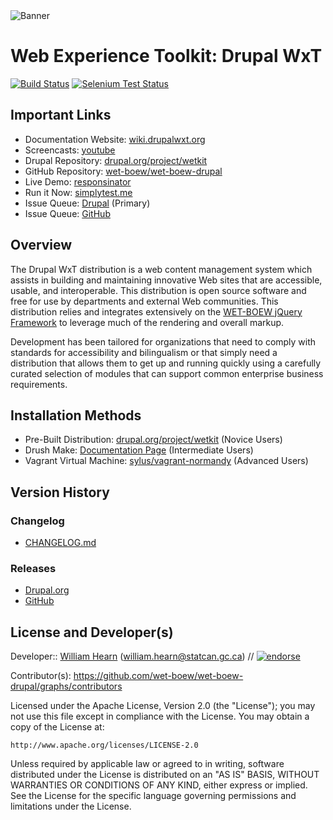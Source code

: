 <img alt="Banner" src="http://dl.dropbox.com/u/38413195/banner.jpeg" title="By Y Anderson (Own work) [CC-BY-SA-3.0 (http://creativecommons.org/licenses/by-sa/3.0" class="img-responsive">

# Web Experience Toolkit: Drupal WxT

[![Build Status][travisci-badge]][travisci]
[![Selenium Test Status][selenium-badge]][selenium]

## Important Links

- Documentation Website: [wiki.drupalwxt.org][docsite]
- Screencasts: [youtube][youtube]
- Drupal Repository: [drupal.org/project/wetkit][drupal]
- GitHub Repository: [wet-boew/wet-boew-drupal][github]
- Live Demo: [responsinator][responsinator]
- Run it Now: [simplytest.me][simplytest]
- Issue Queue: [Drupal][issue-drupal] (Primary)
- Issue Queue: [GitHub][issue-github]

## Overview

The Drupal WxT distribution is a web content management system which assists in building and maintaining innovative Web sites that are accessible, usable, and interoperable. This distribution is open source software and free for use by departments and external Web communities. This distribution relies and integrates extensively on the [WET-BOEW jQuery Framework][wet-boew] to leverage much of the rendering and overall markup.

Development has been tailored for organizations that need to comply with standards for accessibility and bilingualism or that simply need a distribution that allows them to get up and running quickly using a carefully curated selection of modules that can support common enterprise business requirements.

## Installation Methods

- Pre-Built Distribution: [drupal.org/project/wetkit][drupal] (Novice Users)
- Drush Make: [Documentation Page][docsite-drush-make] (Intermediate Users)
- Vagrant Virtual Machine: [sylus/vagrant-normandy][vagrant-normandy] (Advanced Users)

## Version History

### Changelog

- [CHANGELOG.md][changelog]

### Releases

- [Drupal.org][release-drupal]
- [GitHub][release-github]

## License and Developer(s)

Developer:: [William Hearn][sylus] (<william.hearn@statcan.gc.ca>) // [![endorse][coderwall-badge]][coderwall]

Contributor(s): https://github.com/wet-boew/wet-boew-drupal/graphs/contributors

Licensed under the Apache License, Version 2.0 (the "License"); you may not use
this file except in compliance with the License. You may obtain a copy of the
License at:

    http://www.apache.org/licenses/LICENSE-2.0

Unless required by applicable law or agreed to in writing, software distributed
under the License is distributed on an "AS IS" BASIS, WITHOUT WARRANTIES OR
CONDITIONS OF ANY KIND, either express or implied. See the License for the
specific language governing permissions and limitations under the License.

<!-- Links Referenced -->

[sylus]:                http://coderwall.com/sylus

[changelog]:            https://github.com/wet-boew/wet-boew-drupal/blob/7.x-4.x/CHANGELOG.md
[coderwall]:            http://coderwall.com/sylus
[coderwall-badge]:      http://api.coderwall.com/sylus/endorsecount.png
[docsite]:              http://wiki.drupalwxt.org
[docsite-drush-make]:   http://wiki.drupalwxt.org/architecture/drush-make
[drupal]:               http://drupal.org/project/wetkit
[github]:               https://github.com/wet-boew/wet-boew-drupal
[issue-drupal]:         https://drupal.org/project/issues/wetkit
[issue-github]:         https://github.com/wet-boew/wet-boew-drupal/issues
[release-drupal]:       https://drupal.org/node/1972380/release
[release-github]:       https://github.com/wet-boew/wet-boew-drupal/releases
[responsinator]:        http://responsinator.com/?url=drupalwxt.org
[selenium]:             https://saucelabs.com/u/sylus
[selenium-badge]:       https://saucelabs.com/buildstatus/sylus
[simplytest]:           http://simplytest.me/project/wetkit/7.x-4.x
[travisci]:             https://travis-ci.org/wet-boew/wet-boew-drupal
[travisci-badge]:       https://travis-ci.org/wet-boew/wet-boew-drupal.png?branch=7.x-4.x
[vagrant-normandy]:     https://github.com/sylus/vagrant-normandy
[wet-boew]:             https://github.com/wet-boew/wet-boew
[youtube]:              http://www.youtube.com/playlist?list=PLjIClrDa-_ZFwO-0sT_y6PGljSdbYztwi
